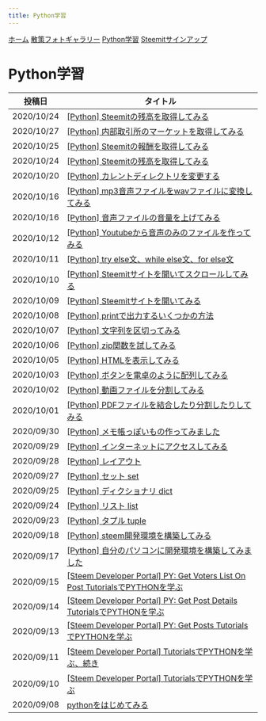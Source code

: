 ```yaml
---
title: Python学習
---
```


[ホーム](./) [散策フォトギャラリー](./photogarally.html) [Python学習](./python.html) [Steemitサインアップ](./steemitsignup.html)

# Python学習

|投稿日|タイトル|
|---|---|
|2020/10/24|[[Python] Steemitの残高を取得してみる](https://steemit.com/hive-101145/@yasu/2bhwam-python-steemit)|
|2020/10/27|[[Python] 内部取引所のマーケットを取得してみる](https://steemit.com/hive-101145/@yasu/5kc9yr-python)|
|2020/10/25|[[Python] Steemitの報酬を取得してみる](https://steemit.com/hive-101145/@yasu/2xk3pj-python-steemit)|
|2020/10/24|[[Python] Steemitの残高を取得してみる](https://steemit.com/hive-101145/@yasu/2bhwam-python-steemit)|
|2020/10/20|[[Python] カレントディレクトリを変更する](https://steemit.com/hive-101145/@yasu/5cuqmg-python)|
|2020/10/16|[[Python] mp3音声ファイルをwavファイルに変換してみる](https://steemit.com/jp/@yasu/python-mp3-wav)|
|2020/10/16|[[Python] 音声ファイルの音量を上げてみる](https://steemit.com/hive-101145/@yasu/2rvlbi-python)|
|2020/10/12|[[Python] Youtubeから音声のみのファイルを作ってみる](https://steemit.com/hive-101145/@yasu/python-youtube)|
|2020/10/11|[[Python] try else文、while else文、for else文](https://steemit.com/hive-101145/@yasu/python-try-else-while-else-for-else)|
|2020/10/10|[[Python] Steemitサイトを開いてスクロールしてみる](https://steemit.com/hive-101145/@yasu/5i5cxp-python-steemit)|
|2020/10/09|[[Python] Steemitサイトを開いてみる](https://steemit.com/hive-101145/@yasu/python-steemit)|
|2020/10/08|[[Python] printで出力するいくつかの方法](https://steemit.com/hive-101145/@yasu/python-print)|
|2020/10/07|[[Python] 文字列を区切ってみる](https://steemit.com/hive-101145/@yasu/6xltzd-python)|
|2020/10/06|[[Python] zip関数を試してみる](https://steemit.com/hive-101145/@yasu/python-zip)|
|2020/10/05|[[Python] HTMLを表示してみる](https://steemit.com/hive-101145/@yasu/python-html)|
|2020/10/03|[[Python] ボタンを電卓のように配列してみる](https://steemit.com/hive-101145/@yasu/4cyk4h-python)|
|2020/10/02|[[Python] 動画ファイルを分割してみる](https://steemit.com/hive-101145/@yasu/75yjiq-python)|
|2020/10/01|[[Python] PDFファイルを結合したり分割したりしてみる](https://steemit.com/hive-101145/@yasu/python-pdf)|
|2020/09/30|[[Python] メモ帳っぽいもの作ってみました](https://steemit.com/hive-101145/@yasu/ma4xc-python)|
|2020/09/29|[[Python] インターネットにアクセスしてみる](https://steemit.com/hive-101145/@yasu/39kppa-python)|
|2020/09/28|[[Python] レイアウト](https://steemit.com/hive-101145/@yasu/pythjon)|
|2020/09/27|[[Python] セット set](https://steemit.com/hive-101145/@yasu/python-or-set)|
|2020/09/25|[[Python] ディクショナリ dict](https://steemit.com/hive-101145/@yasu/python-or-dict)|
|2020/09/24|[[Python] リスト list](https://steemit.com/hive-101145/@yasu/python-or-list)|
|2020/09/23|[[Python] タプル tuple](https://steemit.com/hive-101145/@yasu/python-or-tuple)|
|2020/09/18|[[Python] steem開発環境を構築してみる](https://steemit.com/hive-101145/@yasu/python-steem)|
|2020/09/17|[[Python] 自分のパソコンに開発環境を構築してみました](https://steemit.com/hive-101145/@yasu/vdwec-python)|
|2020/09/15|[[Steem Developer Portal] PY: Get Voters List On Post TutorialsでPYTHONを学ぶ](https://steemit.com/hive-101145/@yasu/py-get-voters-list-on-post-or-steem-developer-portal-tutorials-python)|
|2020/09/14|[[Steem Developer Portal] PY: Get Post Details TutorialsでPYTHONを学ぶ](https://steemit.com/hive-101145/@yasu/steem-developer-portal-tutorials-python-py-get-post-details)|
|2020/09/13|[[Steem Developer Portal] PY: Get Posts TutorialsでPYTHONを学ぶ](https://steemit.com/hive-101145/@yasu/steem-developer-portal-tutorials-python-py-get-posts)|
|2020/09/11|[[Steem Developer Portal] TutorialsでPYTHONを学ぶ、続き](https://steemit.com/hive-101145/@yasu/4meqld-steem-developer-portal-tutorials-python)|
|2020/09/10|[[Steem Developer Portal] TutorialsでPYTHONを学ぶ](https://steemit.com/hive-101145/@yasu/steem-developer-portal-tutorials-python)|
|2020/09/08|[pythonをはじめてみる](https://steemit.com/hive-101145/@yasu/python)|

